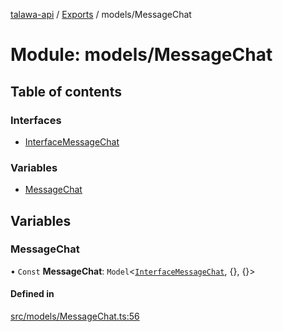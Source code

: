 [talawa-api](../README.md) / [Exports](../modules.md) / models/MessageChat

# Module: models/MessageChat

## Table of contents

### Interfaces

- [InterfaceMessageChat](../interfaces/models_MessageChat.InterfaceMessageChat.md)

### Variables

- [MessageChat](models_MessageChat.md#messagechat)

## Variables

### MessageChat

• `Const` **MessageChat**: `Model`\<[`InterfaceMessageChat`](../interfaces/models_MessageChat.InterfaceMessageChat.md), \{\}, \{\}\>

#### Defined in

[src/models/MessageChat.ts:56](https://github.com/PalisadoesFoundation/talawa-api/blob/7d5b1e7/src/models/MessageChat.ts#L56)
